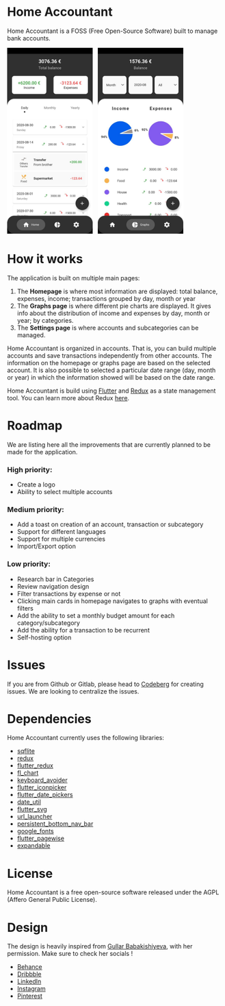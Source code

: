 # Home Accountant

Home Accountant is a FOSS (Free Open-Source Software) built to manage bank accounts.

<img src="docs/1.jpg" width="200"/>
&nbsp;
<img src="docs/2.jpg" width="200"/>

# How it works

The application is built on multiple main pages:
1. The **Homepage** is where most information are displayed: total balance, expenses, income; transactions grouped by day, month or year
2. The **Graphs page** is where different pie charts are displayed. It gives info about the distribution of income and expenses by day, month or year; by categories.
3. The **Settings page** is where accounts and subcategories can be managed.

Home Accountant is organized in accounts. That is, you can build multiple accounts and save transactions independently from other accounts. The information on the homepage or graphs page are based on the selected account. It is also possible to selected a particular date range (day, month or year) in which the information showed will be based on the date range.

Home Accountant is build using [Flutter](https://flutter.dev/) and [Redux](https://pub.dev/packages/redux) as a state management tool. You can learn more about Redux [here](https://redux.js.org/).

# Roadmap

We are listing here all the improvements that are currently planned to be made for the application.

### High priority:
* Create a logo
* Ability to select multiple accounts


### Medium priority:
* Add a toast on creation of an account, transaction or subcategory
* Support for different languages
* Support for multiple currencies
* Import/Export option

### Low priority:
* Research bar in Categories
* Review navigation design
* Filter transactions by expense or not
* Clicking main cards in homepage navigates to graphs with eventual filters
* Add the ability to set a monthly budget amount for each category/subcategory
* Add the ability for a transaction to be recurrent
* Self-hosting option

# Issues

If you are from Github or Gitlab, please head to [Codeberg](https://codeberg.org/joristruong/homeaccountant-app) for creating issues. We are looking to centralize the issues.

# Dependencies

Home Accountant currently uses the following libraries:
* [sqflite](https://pub.dev/packages/sqflite)
* [redux](https://pub.dev/packages/redux)
* [flutter_redux](https://pub.dev/packages/flutter_redux)
* [fl_chart](https://pub.dev/packages/fl_chart)
* [keyboard_avoider](https://pub.dev/packages/keyboard_avoider)
* [flutter_iconpicker](https://pub.dev/packages/flutter_iconpicker)
* [flutter_date_pickers](https://pub.dev/packages/flutter_date_pickers)
* [date_util](https://pub.dev/packages/date_util)
* [flutter_svg](https://pub.dev/packages/flutter_svg)
* [url_launcher](https://pub.dev/packages/url_launcher)
* [persistent_bottom_nav_bar](https://pub.dev/packages/persistent_bottom_nav_bar)
* [google_fonts](https://pub.dev/packages/google_fonts)
* [flutter_pagewise](https://pub.dev/packages/flutter_pagewise)
* [expandable](https://pub.dev/packages/expandable)

# License

Home Accountant is a free open-source software released under the AGPL (Affero General Public License).

# Design

The design is heavily inspired from [Gullar Babakishiyeva](https://www.behance.net/gallery/98934611/Budget-Application-for-saving-money), with her permission. Make sure to check her socials !
* [Behance](https://www.behance.net/gullarbabakishiyeva)
* [Dribbble](https://dribbble.com/gullarbabakishiyeva)
* [LinkedIn](https://www.linkedin.com/in/gullarbabakishiyeva)
* [Instagram](https://www.instagram.com/gullarbabakishiyeva)
* [Pinterest](https://www.pinterest.com/gullarbabakishiyeva)
